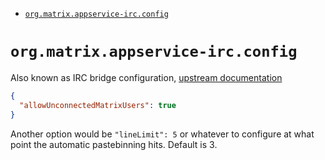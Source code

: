 <!-- START doctoc generated TOC please keep comment here to allow auto update -->
<!-- DON'T EDIT THIS SECTION, INSTEAD RE-RUN doctoc TO UPDATE -->

- [`org.matrix.appservice-irc.config`](#orgmatrixappservice-ircconfig)

<!-- END doctoc generated TOC please keep comment here to allow auto update -->

# `org.matrix.appservice-irc.config`

Also known as IRC bridge configuration, [upstream documentation](https://github.com/matrix-org/matrix-appservice-irc/blob/develop/docs/room_configuration.md)

```json
{
  "allowUnconnectedMatrixUsers": true
}
```

Another option would be `"lineLimit": 5` or whatever to configure at what point
the automatic pastebinning hits. Default is 3.
